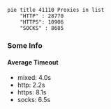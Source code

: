 
```mermaid
pie title 41110 Proxies in list
    "HTTP" : 28770
    "HTTPS": 10906
    "SOCKS" : 8685
```

### Some Info
#### Average Timeout

- mixed: 4.0s
- http: 2.2s
- https: 8.1s
- socks: 6.5s